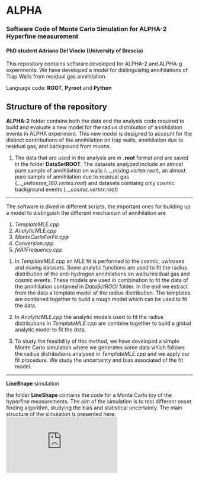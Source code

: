 # ALPHA
### Software Code of Monte Carlo Simulation for ALPHA-2 Hyperfine measurement
#### PhD student Adriano Del Vincio (University of Brescia)


This repository contains software developed for ALPHA-2 and ALPHA-g experiments. We have developed a model for distinguishig annihilations of Trap Walls from residual gas annihilation.

Language code: **ROOT**, **Pyroot** and **Python**

Structure of the repository
---
**ALPHA-2** folder contains both the data and the analysis code required to build and evaluate a new model for the radius distribution of annihilation events in ALPHA experiment. This new model is designed to account for the distinct contributions of the annihilation on trap walls, annihilation due to residual gas, and background from muons. 

1. The data that are used in the analysis are in **.root** format and are saved in the folder **DataSetROOT**. The datasets analyzed include an almost pure sample of annihilation on walls (*..._mixing.vertex.root*), an almost pure sample of annihilation due to residual gas (*..._uwlosses_160.vertex.root*) and datasets cointaing only cosmic background events (*.._cosmic.vertex.root*) 



---

The software is dived in different scripts, the important ones for building up a model to distinguish the different mechanism of annihilation are

1. *TemplateMLE.cpp*
2. *AnalyticMLE.cpp*
2. *MonteCarloForFit.cpp*
3. *Conversion.cpp*
4. *fitAllFrequency.cpp*

1) In *TemplateMLE.cpp* an MLE fit is performed to the *cosmic*, *uwlosses* and *mixing* datasets. Some analytic functions are used to fit the radius distribution of the anti-hydrogen annihilations on walls/residual gas and cosmic events. These models are used in combination to fit the data of the annihilation contained in *DataSetROOt* folder. In the end we extract from the data a template model of the radius distribution. The templates are combined together to build a rough model which can be used to fit the data.

2) In *AnalyticMLE.cpp* the analytic models used to fit the radius distributions in *TemplateMLE.cpp* are combine together to build a global analytic model to fit the data.

3) To study the feasibility of this method, we have developed a simple Monte Carlo simulation where we generates some data which follows the radius distributions analysed in *TemplateMLE.cpp* and we apply our fit procedure. We study the uncertainty and bias associated of the fit model. 


---
**LineShape** simulation

the folder **LineShape** contains the code for a Monte Carlo toy of the hyperfine measurements. The aim of the simulation is to test different onset finding algorithm, studying the bias and statistical uncertainty. The main structure of the simulation is presented here:
![alt text](https://github.com/Adrianodelvincio/ALPHA/blob/main/ALPHA-2/LineShape/Beamer/SimulationScheme.pdf)
